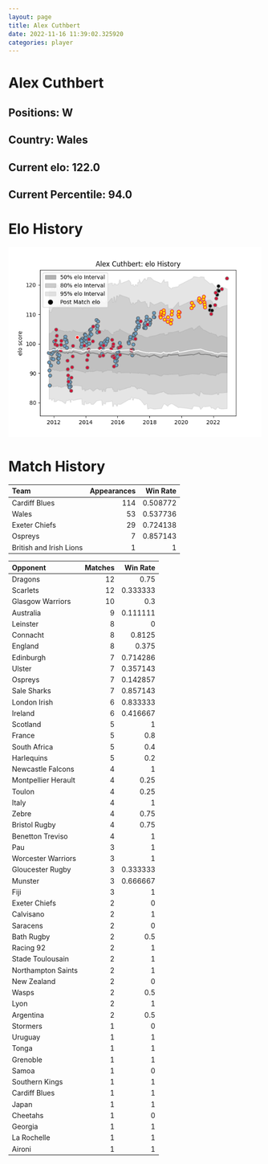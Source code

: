 ```yaml
---  
layout: page  
title: Alex Cuthbert  
date: 2022-11-16 11:39:02.325920  
categories: player  
---
```

# Alex Cuthbert

## Positions: W

## Country: Wales

## Current elo: 122.0

## Current Percentile: 94.0

# Elo History


![elo history](history_AlexCuthbert.png)
# Match History


| Team                    |   Appearances |   Win Rate |
|:------------------------|--------------:|-----------:|
| Cardiff Blues           |           114 |   0.508772 |
| Wales                   |            53 |   0.537736 |
| Exeter Chiefs           |            29 |   0.724138 |
| Ospreys                 |             7 |   0.857143 |
| British and Irish Lions |             1 |   1        |

| Opponent            |   Matches |   Win Rate |
|:--------------------|----------:|-----------:|
| Dragons             |        12 |   0.75     |
| Scarlets            |        12 |   0.333333 |
| Glasgow Warriors    |        10 |   0.3      |
| Australia           |         9 |   0.111111 |
| Leinster            |         8 |   0        |
| Connacht            |         8 |   0.8125   |
| England             |         8 |   0.375    |
| Edinburgh           |         7 |   0.714286 |
| Ulster              |         7 |   0.357143 |
| Ospreys             |         7 |   0.142857 |
| Sale Sharks         |         7 |   0.857143 |
| London Irish        |         6 |   0.833333 |
| Ireland             |         6 |   0.416667 |
| Scotland            |         5 |   1        |
| France              |         5 |   0.8      |
| South Africa        |         5 |   0.4      |
| Harlequins          |         5 |   0.2      |
| Newcastle Falcons   |         4 |   1        |
| Montpellier Herault |         4 |   0.25     |
| Toulon              |         4 |   0.25     |
| Italy               |         4 |   1        |
| Zebre               |         4 |   0.75     |
| Bristol Rugby       |         4 |   0.75     |
| Benetton Treviso    |         4 |   1        |
| Pau                 |         3 |   1        |
| Worcester Warriors  |         3 |   1        |
| Gloucester Rugby    |         3 |   0.333333 |
| Munster             |         3 |   0.666667 |
| Fiji                |         3 |   1        |
| Exeter Chiefs       |         2 |   0        |
| Calvisano           |         2 |   1        |
| Saracens            |         2 |   0        |
| Bath Rugby          |         2 |   0.5      |
| Racing 92           |         2 |   1        |
| Stade Toulousain    |         2 |   1        |
| Northampton Saints  |         2 |   1        |
| New Zealand         |         2 |   0        |
| Wasps               |         2 |   0.5      |
| Lyon                |         2 |   1        |
| Argentina           |         2 |   0.5      |
| Stormers            |         1 |   0        |
| Uruguay             |         1 |   1        |
| Tonga               |         1 |   1        |
| Grenoble            |         1 |   1        |
| Samoa               |         1 |   0        |
| Southern Kings      |         1 |   1        |
| Cardiff Blues       |         1 |   1        |
| Japan               |         1 |   1        |
| Cheetahs            |         1 |   0        |
| Georgia             |         1 |   1        |
| La Rochelle         |         1 |   1        |
| Aironi              |         1 |   1        |
